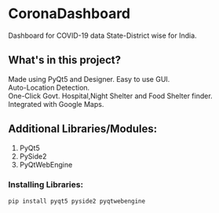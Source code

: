 # CoronaDashboard
Dashboard for COVID-19 data State-District wise for India.     

## What's in this project?  
  
Made using PyQt5 and Designer. 
Easy to use GUI.    
Auto-Location Detection.  
One-Click Govt. Hospital,Night Shelter and Food Shelter finder.    
Integrated with Google Maps.  
  
## Additional Libraries/Modules:
1. PyQt5  
2. PySide2  
3. PyQtWebEngine  

### Installing Libraries:  
  
    pip install pyqt5 pyside2 pyqtwebengine  
